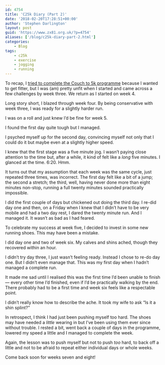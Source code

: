 ```yaml
---
id: 4754
title: 'C25k Diary (Part 2)'
date: '2018-02-20T17:28:51+00:00'
author: 'Stephen Darlington'
layout: post
guid: 'https://www.zx81.org.uk/?p=4754'
aliases: ['/blog/c25k-diary-part-2.html']
categories:
    - Blog
tags:
    - c25k
    - exercise
    - jogging
    - running
---
```


To recap, I [tried to complete the Couch to 5k programme](/blog/c25k-diary.html) because I wanted to get fitter, but I was (am) pretty unfit when I started and came across a few challenges by week three. We return as I started on week 4.

Long story short, I blazed through week four. By being conservative with week three, I was ready for a slightly harder run.

I was on a roll and just knew I’d be fine for week 5.

I found the first day quite tough but I managed.

I psyched myself up for the second day, convincing myself not only that I could do it but maybe even at a slightly higher speed.

I knew that the first stage was a five minute jog. I wasn’t paying close attention to the time but, after a while, it kind of felt like a *long* five minutes. I glanced at the time. 6:20. Hmm.

It turns out that my assumption that each week was the same cycle, just repeated three times, was incorrect. The first day felt like a bit of a jump; the second a stretch; the third, well, having never done more than eight minutes non-stop, running a full twenty minutes sounded practically impossible.

I did the first couple of days but chickened out doing the third day. I re-did day one and then, on a Friday when I knew that I didn’t have to be very mobile and had a two day rest, I dared the twenty minute run. And I managed it. It wasn’t as bad as I had feared.

To celebrate my success at week five, I decided to invest in some new running shoes. This may have been a mistake.

I did day one and two of week six. My calves and shins ached, though they recovered within an hour.

I didn’t try day three, I just wasn’t feeling ready. Instead I chose to re-do day one. But I didn’t even manage that. This was my first day when I hadn’t managed a complete run.

It made me sad until I realised this was the first time I’d been unable to finish — every other time I’d finished, even if I’d be practically walking by the end. There probably had to be a first time and week six feels like a respectable point.

I didn’t really know how to describe the ache. It took my wife to ask “Is it a shin splint?”

In retrospect, I think I had just been pushing myself too hard. The shoes may have needed a *little* wearing in but I’ve been using them ever since without trouble. I rested a bit, went back a couple of days in the programme, lowered my speed a little and I managed to complete the week.

Again, the lesson was to push myself but not to push *too* hard, to back off a little and not to be afraid to repeat either individual days or whole weeks.

Come back soon for weeks seven and eight!